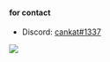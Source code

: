 #### for contact



- Discord: [cankat#1337](https://discord.com/users/893607275716038727)



![](https://komarev.com/ghpvc/?username=cankatx)



